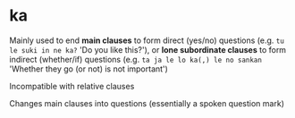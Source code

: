 # ka

<p>Mainly used to end <strong>main clauses</strong> to form direct (yes/no) questions (e.g. <code class="inline">tu le suki in ne ka?</code> 'Do you like this?'), or <strong>lone subordinate clauses</strong> to form indirect (whether/if) questions (e.g. <code class="inline">ta ja le lo ka(,) le no sankan</code> 'Whether they go (or not) is not important')</p>
<p>Incompatible with relative clauses</p>
<p>Changes main clauses into questions (essentially a spoken question mark)</p>
